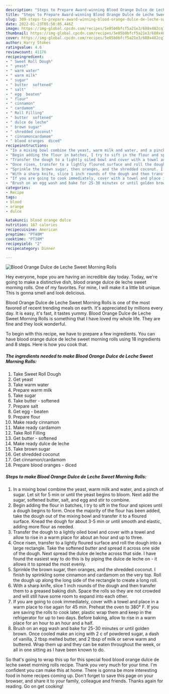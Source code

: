 ```yaml
---
description: "Steps to Prepare Award-winning Blood Orange Dulce de Leche Sweet Morning Rolls"
title: "Steps to Prepare Award-winning Blood Orange Dulce de Leche Sweet Morning Rolls"
slug: 309-steps-to-prepare-award-winning-blood-orange-dulce-de-leche-sweet-morning-rolls
date: 2022-01-23T05:50:05.446Z
image: https://img-global.cpcdn.com/recipes/5e05b0bfcf5a21e3/680x482cq70/blood-orange-dulce-de-leche-sweet-morning-rolls-recipe-main-photo.jpg
thumbnail: https://img-global.cpcdn.com/recipes/5e05b0bfcf5a21e3/680x482cq70/blood-orange-dulce-de-leche-sweet-morning-rolls-recipe-main-photo.jpg
cover: https://img-global.cpcdn.com/recipes/5e05b0bfcf5a21e3/680x482cq70/blood-orange-dulce-de-leche-sweet-morning-rolls-recipe-main-photo.jpg
author: Harry Stokes
ratingvalue: 4.6
reviewcount: 41176
recipeingredient:
- " Sweet Roll Dough"
- " yeast"
- " warm water"
- " warm milk"
- " sugar"
- " butter  softened"
- " salt"
- " egg  beaten"
- " flour"
- " cinnamon"
- " cardamom"
- " Roll Filling"
- " butter  softened"
- " dulce de leche"
- " brown sugar"
- " shredded coconut"
- " cinnamoncardamom"
- " blood oranges  diced"
recipeinstructions:
- "In a mixing bowl combine the yeast, warm milk and water, and a pinch of sugar. Let sit for 5 min or until the yeast begins to bloom. Next add the sugar, softened butter, salt, and egg and stir to combine."
- "Begin adding the flour in batches, I try to sift in the flour and spices until a dough begins to form. Once the majority of the flour has been added, take the dough out of the mixing bowl and transfer it to a floured surface. Knead the dough for about 3-5 min or until smooth and elastic, adding more flour as needed."
- "Transfer the dough to a lightly oiled bowl and cover with a towel and allow to rise in a warm place for about an hour and up to three."
- "Once risen, transfer to a lightly floured surface and roll the dough into a large rectangle. Take the softened butter and spread it across one side of the dough. Next spread the dulce de leche across that side. I have found the easiest way to do this is by piping the dulce de leche on - it allows it to spread the most evenly."
- "Sprinkle the brown sugar, then oranges, and the shredded coconut. I finish by sprinkling some cinnamon and cardamom on the very top. Roll the dough up along the long side of the rectangle to create a long roll."
- "With a sharp knife, slice 1 inch rounds of the dough and then transfer them to a greased baking dish. Space the rolls so they are not crowded and will still have some room to expand into each other."
- "If you are going to cook immediately, cover with a towel and place in a warm place to rise again for 45 min. Preheat the oven to 380° F. If you are saving the rolls to cook later, plastic wrap them and keep in the refrigerator for up to two days. Before baking, allow to rise in a warm place for an hour to an hour and a half."
- "Brush on an egg wash and bake for 25-30 minutes or until golden brown. Once cooled make an icing with 2 c of powdered sugar, a dash of vanilla, 2 tbsp melted butter, and 2 tbsp of milk or serve warm and buttered. Wrap them up and they can be eaten throughout the week, or all in one sitting as I have been known to do."
categories:
- Recipe
tags:
- blood
- orange
- dulce

katakunci: blood orange dulce 
nutrition: 167 calories
recipecuisine: American
preptime: "PT40M"
cooktime: "PT38M"
recipeyield: "2"
recipecategory: Dinner

---
```



![Blood Orange Dulce de Leche Sweet Morning Rolls](https://img-global.cpcdn.com/recipes/5e05b0bfcf5a21e3/680x482cq70/blood-orange-dulce-de-leche-sweet-morning-rolls-recipe-main-photo.jpg)

Hey everyone, hope you are having an incredible day today. Today, we're going to make a distinctive dish, blood orange dulce de leche sweet morning rolls. One of my favorites. For mine, I will make it a little bit unique. This is gonna smell and look delicious.

Blood Orange Dulce de Leche Sweet Morning Rolls is one of the most favored of recent trending meals on earth. It's appreciated by millions every day. It is easy, it's fast, it tastes yummy. Blood Orange Dulce de Leche Sweet Morning Rolls is something that I have loved my whole life. They are fine and they look wonderful.




To begin with this recipe, we have to prepare a few ingredients. You can have blood orange dulce de leche sweet morning rolls using 18 ingredients and 8 steps. Here is how you cook that.

<!--inarticleads1-->

##### The ingredients needed to make Blood Orange Dulce de Leche Sweet Morning Rolls:

1. Take  Sweet Roll Dough
1. Get  yeast
1. Take  warm water
1. Prepare  warm milk
1. Take  sugar
1. Take  butter - softened
1. Prepare  salt
1. Get  egg - beaten
1. Prepare  flour
1. Make ready  cinnamon
1. Make ready  cardamom
1. Take  Roll Filling
1. Get  butter - softened
1. Make ready  dulce de leche
1. Take  brown sugar
1. Get  shredded coconut
1. Get  cinnamon/cardamom
1. Prepare  blood oranges - diced




<!--inarticleads2-->

##### Steps to make Blood Orange Dulce de Leche Sweet Morning Rolls:

1. In a mixing bowl combine the yeast, warm milk and water, and a pinch of sugar. Let sit for 5 min or until the yeast begins to bloom. Next add the sugar, softened butter, salt, and egg and stir to combine.
1. Begin adding the flour in batches, I try to sift in the flour and spices until a dough begins to form. Once the majority of the flour has been added, take the dough out of the mixing bowl and transfer it to a floured surface. Knead the dough for about 3-5 min or until smooth and elastic, adding more flour as needed.
1. Transfer the dough to a lightly oiled bowl and cover with a towel and allow to rise in a warm place for about an hour and up to three.
1. Once risen, transfer to a lightly floured surface and roll the dough into a large rectangle. Take the softened butter and spread it across one side of the dough. Next spread the dulce de leche across that side. I have found the easiest way to do this is by piping the dulce de leche on - it allows it to spread the most evenly.
1. Sprinkle the brown sugar, then oranges, and the shredded coconut. I finish by sprinkling some cinnamon and cardamom on the very top. Roll the dough up along the long side of the rectangle to create a long roll.
1. With a sharp knife, slice 1 inch rounds of the dough and then transfer them to a greased baking dish. Space the rolls so they are not crowded and will still have some room to expand into each other.
1. If you are going to cook immediately, cover with a towel and place in a warm place to rise again for 45 min. Preheat the oven to 380° F. If you are saving the rolls to cook later, plastic wrap them and keep in the refrigerator for up to two days. Before baking, allow to rise in a warm place for an hour to an hour and a half.
1. Brush on an egg wash and bake for 25-30 minutes or until golden brown. Once cooled make an icing with 2 c of powdered sugar, a dash of vanilla, 2 tbsp melted butter, and 2 tbsp of milk or serve warm and buttered. Wrap them up and they can be eaten throughout the week, or all in one sitting as I have been known to do.




So that's going to wrap this up for this special food blood orange dulce de leche sweet morning rolls recipe. Thank you very much for your time. I'm confident you can make this at home. There is gonna be more interesting food in home recipes coming up. Don't forget to save this page on your browser, and share it to your family, colleague and friends. Thanks again for reading. Go on get cooking!
